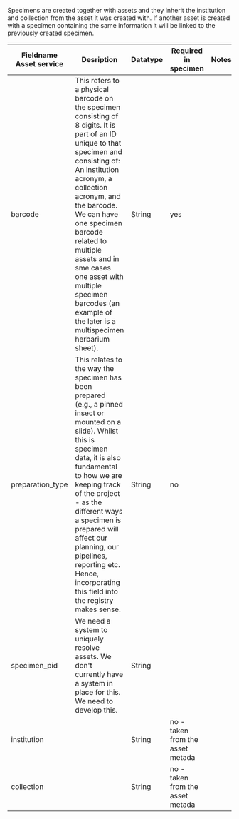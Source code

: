 

Specimens are created together with assets and they inherit the institution and collection from the asset it was created with. If another asset is created with a specimen containing the same information it will be linked to the previously created specimen.

| Fieldname Asset service | Desription                                                                                                                                                                                                                                                                                                                                                                                   | Datatype | Required in specimen             | Notes |
| ----------------------- | -------------------------------------------------------------------------------------------------------------------------------------------------------------------------------------------------------------------------------------------------------------------------------------------------------------------------------------------------------------------------------------------- | -------- | -------------------------------- | ----- |
| barcode                 | This refers to a physical barcode on the specimen consisting of 8 digits. It is part of an ID unique to that specimen and consisting of: An institution acronym, a collection acronym, and the barcode. We can have one specimen barcode related to multiple assets and in sme cases one asset with multiple specimen barcodes (an example of the later is a multispecimen herbarium sheet). | String   | yes                              |       |
| preparation_type        | This relates to the way the specimen has been prepared (e.g., a pinned insect or mounted on a slide). Whilst this is specimen data, it is also fundamental to how we are keeping track of the project - as the different ways a specimen is prepared will affect our planning, our pipelines, reporting etc. Hence, incorporating this field into the registry makes sense.                  | String   | no                               |       |
| specimen_pid            | We need a system to uniquely resolve assets. We don't currently have a system in place for this. We need to develop this.                                                                                                                                                                                                                                                                    | String   |                                  |       |
| institution             |                                                                                                                                                                                                                                                                                                                                                                                              | String   | no - taken from the asset metada |       |
| collection              |                                                                                                                                                                                                                                                                                                                                                                                              | String   | no - taken from the asset metada |       |


 

 
